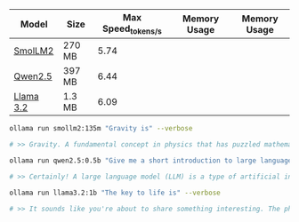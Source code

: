 

|  Model     | Size        |  Max Speed<sub>tokens/s     |  Memory Usage     |  Memory Usage     |
|------------|-------------|-----------------------------|-------------------|-------------------|
| [SmolLM2](https://ollama.com/library/smollm2:135m)    |270 MB       |5.74             |               ||
| [Qwen2.5](https://ollama.com/library/qwen2.5:0.5b)    |397 MB       |6.44             |               ||
| [Llama 3.2](https://ollama.com/library/llama3.2)      |1.3 MB       |6.09             |               ||


```bash
ollama run smollm2:135m "Gravity is" --verbose

# >> Gravity. A fundamental concept in physics that has puzzled mathematicians and physicists for centuries. It arises from the way objects fall towards the ground due to gravity. However, it's fascinating to note that gravitational mass doesn't exactly depend on its density or composition - a subtle difference between gravity and inertia can arise.
```
```bash
ollama run qwen2.5:0.5b "Give me a short introduction to large language model." --verbose

# >> Certainly! A large language model (LLM) is a type of artificial intelligence system designed and trained using deep learning algorithms. These models can generate human-like text and perform specific tasks such as translation, summarization, machine translation, and more.
```
```bash
ollama run llama3.2:1b "The key to life is" --verbose

# >> It sounds like you're about to share something interesting. The phrase "The key to life" can refer to various things, and I'm curious - what are your thoughts on it? Are you looking for inspiration, wisdom, or perhaps a specific insight that will help guide you through life's journey?
```
